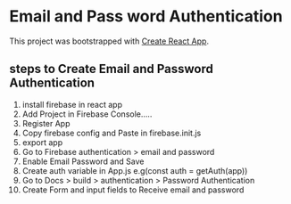 # Email and Pass word Authentication

This project was bootstrapped with [Create React App](https://github.com/facebook/create-react-app).

## steps to Create Email and Password Authentication

1. install firebase in react app
2. Add Project in Firebase Console.....
2. Register App
3. Copy firebase config and Paste in firebase.init.js
4. export app 
5. Go to Firebase authentication > email and password 
6. Enable Email Password and Save
7. Create auth variable in App.js e.g(const auth = getAuth(app))
8. Go to Docs > build > authentication > Password Authentication
9. Create Form and input fields to Receive email and password

## 
